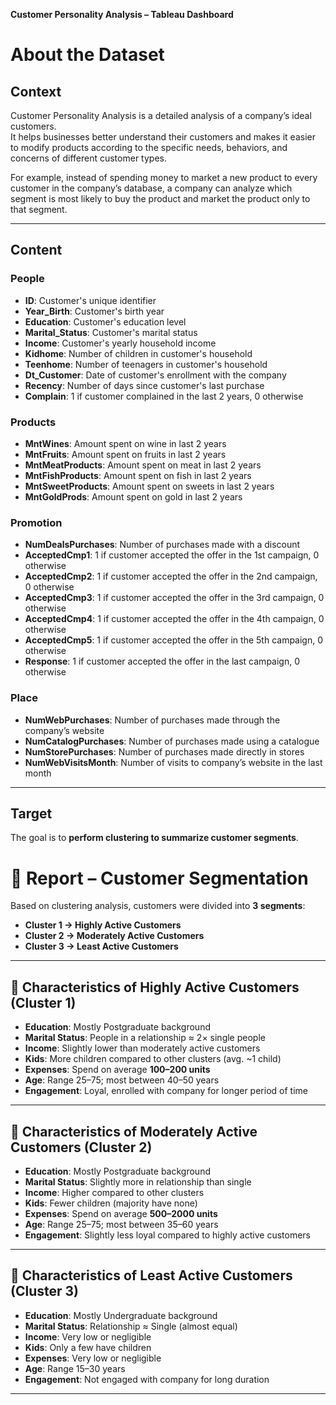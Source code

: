 **Customer Personality Analysis – Tableau Dashboard**

# About the Dataset

## Context
Customer Personality Analysis is a detailed analysis of a company’s ideal customers.  
It helps businesses better understand their customers and makes it easier to modify products according to the specific needs, behaviors, and concerns of different customer types.  

For example, instead of spending money to market a new product to every customer in the company’s database, a company can analyze which segment is most likely to buy the product and market the product only to that segment.  

---

## Content

### People
- **ID**: Customer's unique identifier  
- **Year_Birth**: Customer's birth year  
- **Education**: Customer's education level  
- **Marital_Status**: Customer's marital status  
- **Income**: Customer's yearly household income  
- **Kidhome**: Number of children in customer's household  
- **Teenhome**: Number of teenagers in customer's household  
- **Dt_Customer**: Date of customer's enrollment with the company  
- **Recency**: Number of days since customer's last purchase  
- **Complain**: 1 if customer complained in the last 2 years, 0 otherwise  

### Products
- **MntWines**: Amount spent on wine in last 2 years  
- **MntFruits**: Amount spent on fruits in last 2 years  
- **MntMeatProducts**: Amount spent on meat in last 2 years  
- **MntFishProducts**: Amount spent on fish in last 2 years  
- **MntSweetProducts**: Amount spent on sweets in last 2 years  
- **MntGoldProds**: Amount spent on gold in last 2 years  

### Promotion
- **NumDealsPurchases**: Number of purchases made with a discount  
- **AcceptedCmp1**: 1 if customer accepted the offer in the 1st campaign, 0 otherwise  
- **AcceptedCmp2**: 1 if customer accepted the offer in the 2nd campaign, 0 otherwise  
- **AcceptedCmp3**: 1 if customer accepted the offer in the 3rd campaign, 0 otherwise  
- **AcceptedCmp4**: 1 if customer accepted the offer in the 4th campaign, 0 otherwise  
- **AcceptedCmp5**: 1 if customer accepted the offer in the 5th campaign, 0 otherwise  
- **Response**: 1 if customer accepted the offer in the last campaign, 0 otherwise  

### Place
- **NumWebPurchases**: Number of purchases made through the company’s website  
- **NumCatalogPurchases**: Number of purchases made using a catalogue  
- **NumStorePurchases**: Number of purchases made directly in stores  
- **NumWebVisitsMonth**: Number of visits to company’s website in the last month  

---

## Target
The goal is to **perform clustering to summarize customer segments**.  

# 📝 Report – Customer Segmentation

Based on clustering analysis, customers were divided into **3 segments**:  
- **Cluster 1 → Highly Active Customers**  
- **Cluster 2 → Moderately Active Customers**  
- **Cluster 3 → Least Active Customers**  

---

## 🔹 Characteristics of Highly Active Customers (Cluster 1)
- **Education**: Mostly Postgraduate background  
- **Marital Status**: People in a relationship ≈ 2× single people  
- **Income**: Slightly lower than moderately active customers  
- **Kids**: More children compared to other clusters (avg. ~1 child)  
- **Expenses**: Spend on average **100–200 units**  
- **Age**: Range 25–75; most between 40–50 years  
- **Engagement**: Loyal, enrolled with company for longer period of time  

---

## 🔹 Characteristics of Moderately Active Customers (Cluster 2)
- **Education**: Mostly Postgraduate background  
- **Marital Status**: Slightly more in relationship than single  
- **Income**: Higher compared to other clusters  
- **Kids**: Fewer children (majority have none)  
- **Expenses**: Spend on average **500–2000 units**  
- **Age**: Range 25–75; most between 35–60 years  
- **Engagement**: Slightly less loyal compared to highly active customers  

---

## 🔹 Characteristics of Least Active Customers (Cluster 3)
- **Education**: Mostly Undergraduate background  
- **Marital Status**: Relationship ≈ Single (almost equal)  
- **Income**: Very low or negligible  
- **Kids**: Only a few have children  
- **Expenses**: Very low or negligible  
- **Age**: Range 15–30 years  
- **Engagement**: Not engaged with company for long duration  

---

